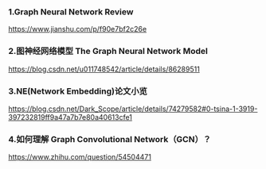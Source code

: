 ### 1.Graph Neural Network Review
https://www.jianshu.com/p/f90e7bf2c26e
### 2.图神经网络模型 The Graph Neural Network Model
https://blog.csdn.net/u011748542/article/details/86289511
### 3.NE(Network Embedding)论文小览
https://blog.csdn.net/Dark_Scope/article/details/74279582#0-tsina-1-3919-397232819ff9a47a7b7e80a40613cfe1
### 4.如何理解 Graph Convolutional Network（GCN）？
https://www.zhihu.com/question/54504471
